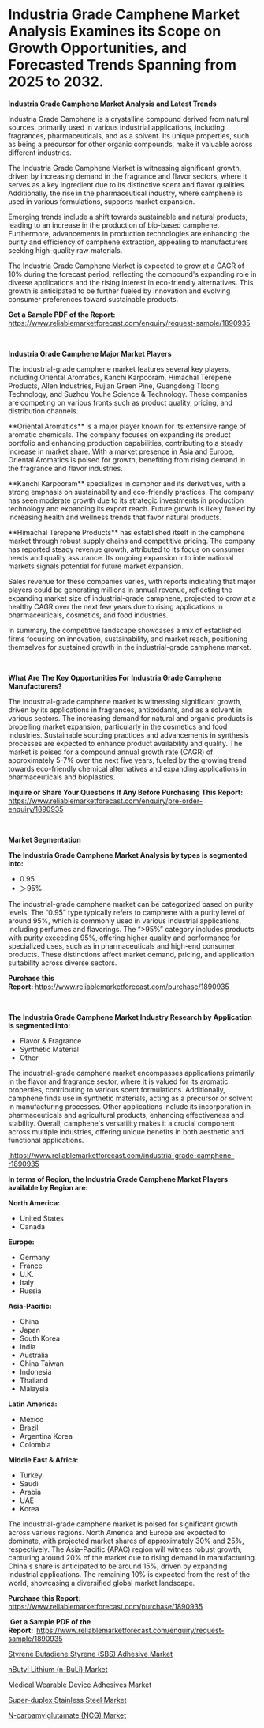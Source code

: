 <p><h1>Industria Grade Camphene Market Analysis Examines its Scope on Growth Opportunities, and Forecasted Trends Spanning from 2025 to 2032.</h1></p><p><strong>Industria Grade Camphene Market Analysis and Latest Trends</strong></p>
<p><p>Industria Grade Camphene is a crystalline compound derived from natural sources, primarily used in various industrial applications, including fragrances, pharmaceuticals, and as a solvent. Its unique properties, such as being a precursor for other organic compounds, make it valuable across different industries. </p><p>The Industria Grade Camphene Market is witnessing significant growth, driven by increasing demand in the fragrance and flavor sectors, where it serves as a key ingredient due to its distinctive scent and flavor qualities. Additionally, the rise in the pharmaceutical industry, where camphene is used in various formulations, supports market expansion. </p><p>Emerging trends include a shift towards sustainable and natural products, leading to an increase in the production of bio-based camphene. Furthermore, advancements in production technologies are enhancing the purity and efficiency of camphene extraction, appealing to manufacturers seeking high-quality raw materials. </p><p>The Industria Grade Camphene Market is expected to grow at a CAGR of 10% during the forecast period, reflecting the compound's expanding role in diverse applications and the rising interest in eco-friendly alternatives. This growth is anticipated to be further fueled by innovation and evolving consumer preferences toward sustainable products.</p></p>
<p><strong>Get a Sample PDF of the Report:&nbsp;</strong> <a href="https://www.reliablemarketforecast.com/enquiry/request-sample/1890935?utm_campaign=950&utm_medium=2&utm_source=Github&utm_content=ia&utm_term=03042025&utm_id=industria-grade-camphene">https://www.reliablemarketforecast.com/enquiry/request-sample/1890935</a></p>
<p>&nbsp;</p>
<p><strong>Industria Grade Camphene Major Market Players</strong></p>
<p><p>The industrial-grade camphene market features several key players, including Oriental Aromatics, Kanchi Karpooram, Himachal Terepene Products, Allen Industries, Fujian Green Pine, Guangdong Tloong Technology, and Suzhou Youhe Science & Technology. These companies are competing on various fronts such as product quality, pricing, and distribution channels.</p><p>**Oriental Aromatics** is a major player known for its extensive range of aromatic chemicals. The company focuses on expanding its product portfolio and enhancing production capabilities, contributing to a steady increase in market share. With a market presence in Asia and Europe, Oriental Aromatics is poised for growth, benefiting from rising demand in the fragrance and flavor industries.</p><p>**Kanchi Karpooram** specializes in camphor and its derivatives, with a strong emphasis on sustainability and eco-friendly practices. The company has seen moderate growth due to its strategic investments in production technology and expanding its export reach. Future growth is likely fueled by increasing health and wellness trends that favor natural products.</p><p>**Himachal Terepene Products** has established itself in the camphene market through robust supply chains and competitive pricing. The company has reported steady revenue growth, attributed to its focus on consumer needs and quality assurance. Its ongoing expansion into international markets signals potential for future market expansion.</p><p>Sales revenue for these companies varies, with reports indicating that major players could be generating millions in annual revenue, reflecting the expanding market size of industrial-grade camphene, projected to grow at a healthy CAGR over the next few years due to rising applications in pharmaceuticals, cosmetics, and food industries.</p><p>In summary, the competitive landscape showcases a mix of established firms focusing on innovation, sustainability, and market reach, positioning themselves for sustained growth in the industrial-grade camphene market.</p></p>
<p>&nbsp;</p>
<p><strong>What Are The Key Opportunities For Industria Grade Camphene Manufacturers?</strong></p>
<p><p>The industrial-grade camphene market is witnessing significant growth, driven by its applications in fragrances, antioxidants, and as a solvent in various sectors. The increasing demand for natural and organic products is propelling market expansion, particularly in the cosmetics and food industries. Sustainable sourcing practices and advancements in synthesis processes are expected to enhance product availability and quality. The market is poised for a compound annual growth rate (CAGR) of approximately 5-7% over the next five years, fueled by the growing trend towards eco-friendly chemical alternatives and expanding applications in pharmaceuticals and bioplastics.</p></p>
<p><strong>Inquire or Share Your Questions If Any Before Purchasing This Report:</strong> <a href="https://www.reliablemarketforecast.com/enquiry/pre-order-enquiry/1890935?utm_campaign=950&utm_medium=2&utm_source=Github&utm_content=ia&utm_term=03042025&utm_id=industria-grade-camphene">https://www.reliablemarketforecast.com/enquiry/pre-order-enquiry/1890935</a></p>
<p>&nbsp;</p>
<p><strong>Market Segmentation</strong></p>
<p><strong>The Industria Grade Camphene Market Analysis by types is segmented into:</strong></p>
<p><ul><li>0.95</li><li>＞95%</li></ul></p>
<p><p>The industrial-grade camphene market can be categorized based on purity levels. The “0.95” type typically refers to camphene with a purity level of around 95%, which is commonly used in various industrial applications, including perfumes and flavorings. The “>95%” category includes products with purity exceeding 95%, offering higher quality and performance for specialized uses, such as in pharmaceuticals and high-end consumer products. These distinctions affect market demand, pricing, and application suitability across diverse sectors.</p></p>
<p><strong>Purchase this Report:&nbsp;</strong><a href="https://www.reliablemarketforecast.com/purchase/1890935?utm_campaign=950&utm_medium=2&utm_source=Github&utm_content=ia&utm_term=03042025&utm_id=industria-grade-camphene">https://www.reliablemarketforecast.com/purchase/1890935</a></p>
<p>&nbsp;</p>
<p><strong>The Industria Grade Camphene Market Industry Research by Application is segmented into:</strong></p>
<p><ul><li>Flavor & Fragrance</li><li>Synthetic Material</li><li>Other</li></ul></p>
<p><p>The industrial-grade camphene market encompasses applications primarily in the flavor and fragrance sector, where it is valued for its aromatic properties, contributing to various scent formulations. Additionally, camphene finds use in synthetic materials, acting as a precursor or solvent in manufacturing processes. Other applications include its incorporation in pharmaceuticals and agricultural products, enhancing effectiveness and stability. Overall, camphene's versatility makes it a crucial component across multiple industries, offering unique benefits in both aesthetic and functional applications.</p></p>
<p><a href="https://www.reliablemarketforecast.com/industria-grade-camphene-r1890935?utm_campaign=950&utm_medium=2&utm_source=Github&utm_content=ia&utm_term=03042025&utm_id=industria-grade-camphene">&nbsp;https://www.reliablemarketforecast.com/industria-grade-camphene-r1890935</a></p>
<p><strong>In terms of Region, the Industria Grade Camphene Market Players available by Region are:</strong></p>
<p>
    <p> <strong> North America: </strong>
        <ul>
            <li>United States</li>
            <li>Canada</li>
        </ul>
        </p> 
    <p> <strong> Europe: </strong>
        <ul>
            <li>Germany</li>
            <li>France</li>
            <li>U.K.</li>
            <li>Italy</li>
            <li>Russia</li>
        </ul>
        </p> 
    <p> <strong> Asia-Pacific: </strong>
        <ul>
            <li>China</li>
            <li>Japan</li>
            <li>South Korea</li>
            <li>India</li>
            <li>Australia</li>
            <li>China Taiwan</li>
            <li>Indonesia</li>
            <li>Thailand</li>
            <li>Malaysia</li>
        </ul>
        </p> 
    <p> <strong> Latin America: </strong>
        <ul>
            <li>Mexico</li>
            <li>Brazil</li>
            <li>Argentina Korea</li>
            <li>Colombia</li>
        </ul>
        </p> 
    <p> <strong> Middle East & Africa: </strong>
        <ul>
            <li>Turkey</li>
            <li>Saudi</li>
            <li>Arabia</li>
            <li>UAE</li>
            <li>Korea</li>
        </ul>
    </p>
    </p>
<p><p>The industrial-grade camphene market is poised for significant growth across various regions. North America and Europe are expected to dominate, with projected market shares of approximately 30% and 25%, respectively. The Asia-Pacific (APAC) region will witness robust growth, capturing around 20% of the market due to rising demand in manufacturing. China's share is anticipated to be around 15%, driven by expanding industrial applications. The remaining 10% is expected from the rest of the world, showcasing a diversified global market landscape.</p></p>
<p><strong>Purchase this Report: </strong><a href="https://www.reliablemarketforecast.com/purchase/1890935?utm_campaign=950&utm_medium=2&utm_source=Github&utm_content=ia&utm_term=03042025&utm_id=industria-grade-camphene">https://www.reliablemarketforecast.com/purchase/1890935</a></p>
<p>&nbsp;<strong>Get a Sample PDF of the Report:&nbsp;&nbsp;</strong><a href="https://www.reliablemarketforecast.com/enquiry/request-sample/1890935?utm_campaign=950&utm_medium=2&utm_source=Github&utm_content=ia&utm_term=03042025&utm_id=industria-grade-camphene">https://www.reliablemarketforecast.com/enquiry/request-sample/1890935</a></p>
<p><strong></strong></p>
<p><p><a href="https://github.com/keehnkaesssi/Market-Research-Report-List-1/blob/main/styrene-butadiene-styrene-sbs-adhesive-market.md?utm_campaign=950&utm_medium=2&utm_source=Github&utm_content=ia&utm_term=03042025&utm_id=industria-grade-camphene">Styrene Butadiene Styrene (SBS) Adhesive Market</a></p><p><a href="https://github.com/viohlbrenksf/Market-Research-Report-List-1/blob/main/nbutyl-lithium-n-buli-market.md?utm_campaign=950&utm_medium=2&utm_source=Github&utm_content=ia&utm_term=03042025&utm_id=industria-grade-camphene">nButyl Lithium (n-BuLi) Market</a></p><p><a href="https://github.com/landtmman/Market-Research-Report-List-1/blob/main/medical-wearable-device-adhesives-market.md?utm_campaign=950&utm_medium=2&utm_source=Github&utm_content=ia&utm_term=03042025&utm_id=industria-grade-camphene">Medical Wearable Device Adhesives Market</a></p><p><a href="https://github.com/djoeamakeh/Market-Research-Report-List-1/blob/main/super-duplex-stainless-steel-market.md?utm_campaign=950&utm_medium=2&utm_source=Github&utm_content=ia&utm_term=03042025&utm_id=industria-grade-camphene">Super-duplex Stainless Steel Market</a></p><p><a href="https://github.com/tigoryemm/Market-Research-Report-List-1/blob/main/n-carbamylglutamate-ncg-market.md?utm_campaign=950&utm_medium=2&utm_source=Github&utm_content=ia&utm_term=03042025&utm_id=industria-grade-camphene">N-carbamylglutamate (NCG) Market</a></p></p>